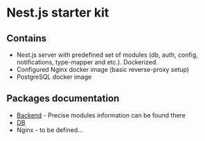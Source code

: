 # Nest.js starter kit

## Contains

- Nest.js server with predefined set of modules (db, auth, config, notifications, type-mapper and etc.). Dockerized.
- Configured Nginx docker image (basic reverse-proxy setup)
- PostgreSQL docker image

## Packages documentation

- [Backend](http:bmalaichik.com/starterkit/) - Precise modules information can be found there
- [DB](https://github.com/BMalaichik/nestjs-starter-kit/blob/master/packages/db/README.md)
- Nginx - to be defined...
